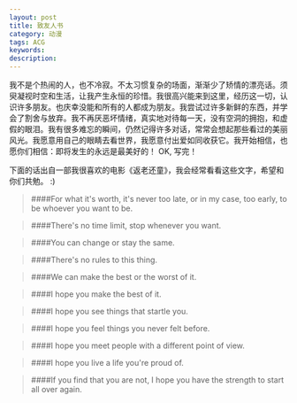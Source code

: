 ```yaml
---
layout: post
title: 致友人书
category: 动漫
tags: ACG
keywords: 
description: 
---
```


我不是个热闹的人，也不冷寂。不太习惯复杂的场面，渐渐少了矫情的漂亮话。须臾凝视时空和生活，让我产生永恒的珍惜。我很高兴能来到这里，经历这一切，认识许多朋友。也庆幸没能和所有的人都成为朋友。我尝试过许多新鲜的东西，并学会了割舍与放弃。我不再厌恶坏情绪，真实地对待每一天，没有空洞的拥抱，和虚假的眼泪。我有很多难忘的瞬间，仍然记得许多对话，常常会想起那些看过的美丽风光。我愿意用自己的眼睛去看世界，我愿意付出爱如同收获它。我开始相信，也愿你们相信：即将发生的永远是最美好的！
    OK, 写完！

	
下面的话出自一部我很喜欢的电影《返老还童》，我会经常看看这些文字，希望和你们共勉。 :)

>####For what it's worth, it's never too late, or in my case, too early, to be whoever you want to be.


>####There's no time limit, stop whenever you want.


>####You can change or stay the same.


>####There's no rules to this thing.


>####We can make the best or the worst of it.


>####I hope you make the best of it.


>####I hope you see things that startle you.


>####I hope you feel things you never felt before.


>####I hope you meet people with a different point of view.


>####I hope you live a life you're proud of.


>####If you find that you are not, I hope you have the strength to start all over again.
 


